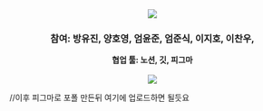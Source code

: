 <div align = "center">
  <a href="https://github.com/I-Chanwoo/github-readme-stats">
    <img align="center" src="https://capsule-render.vercel.app/api?type=venom&height=200&text=웹%20프로젝트&align=center" />
  </a>
  <h3>참여: 방유진, 양호영, 엄윤준, 엄준식, 이지호, 이찬우,</h3>
  <b>협업 툴: 노션, 깃, 피그마</b>
  <br>
  <br>
  <a href="https://github.com/I-Chanwoo/github-readme-stats">
  <img align="center" src="https://github-readme-stats.vercel.app/api/top-langs/?username=I-Chanwoo&size_weight=0.5&count_weight=0.5" />
  </a>
</div>

//이후 피그마로 포폴 만든뒤 여기에 업로드하면 될듯요
